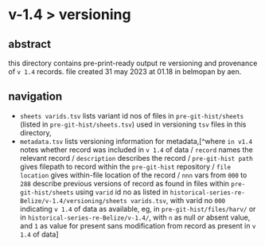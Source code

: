 # v-1.4 > versioning

## abstract

this directory contains pre-print-ready output re versioning and provenance of `v 1.4` records. file created 31 may 2023 at 01.18 in belmopan by aen.

## navigation

- `sheets varids.tsv` lists variant id nos of files in `pre-git-hist/sheets` (listed in `pre-git-hist/sheets.tsv`) used in versioning `tsv` files in this directory,
- `metadata.tsv` lists versioning information for metadata,[^where `in v1.4` notes whether record was included in `v 1.4` of data / `record` names the relevant record / `description` describes the record / `pre-git-hist path` gives filepath to record within the `pre-git-hist` repository / `file location` gives within-file location of the record / `nnn` vars from `000` to `288` describe previous versions of record as found in files within `pre-git-hist/sheets` using `varid` id no as listed in `historical-series-re-Belize/v-1.4/versioning/sheets varids.tsv`, with varid no `000` indicating `v 1.4` of data as available, eg, in `pre-git-hist/files/harv/` or in `historical-series-re-Belize/v-1.4/`, with `n` as null *or* absent value, and `1` as value for present sans modification from record as present in `v 1.4` of data]


